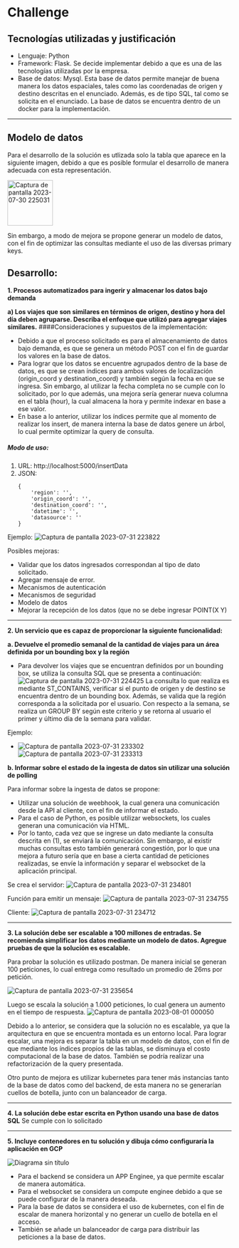 # Challenge


## Tecnologías utilizadas y justificación
- Lenguaje: Python
- Framework: Flask. Se decide implementar debido a que es una de las tecnologías utilizadas por la empresa.
- Base de datos: Mysql. Esta base de datos permite manejar de buena manera los datos espaciales, tales como las coordenadas de origen y destino descritas en el enunciado. Además, es de tipo SQL, tal como se solicita en el enunciado. La base de datos se encuentra dentro de un docker para la implementación.


<hr/>

## Modelo de datos

Para el desarrollo de la solución es utlizada solo la tabla que aparece en la siguiente imagen, debido a que es posible formular el desarrollo de manera adecuada con esta representación.


<img width="102" alt="Captura de pantalla 2023-07-30 225031" src="https://github.com/Taekleee/challenge/assets/44279550/5b8dd000-b03a-4ee8-934a-245546290bc0">

Sin embargo, a modo de mejora se propone generar un modelo de datos, con el fin de optimizar las consultas mediante el uso de las diversas primary keys. 

## Desarrollo: 
**1. Procesos automatizados para ingerir y almacenar los datos bajo demanda**
  
  **a) Los viajes que son similares en términos de origen, destino y hora del día deben agruparse. Describa
  el enfoque que utilizó para agregar viajes similares.**
  ####Consideraciones y supuestos de la implementación: 
  
  - Debido a que el proceso solicitado es para el almacenamiento de datos bajo demanda, es que se genera un método POST con el fin de guardar los valores en la base de datos.
  - Para lograr que los datos se encuentre agrupados dentro de la base de datos, es que se crean índices para ambos valores de localización (origin_coord y destination_coord) y también según la fecha en que se ingresa. Sin embargo, al utilizar la fecha completa no se cumple con lo solicitado, por lo que además, una mejora sería generar nueva columna en el tabla (hour), la cual almacena la hora y permite indexar en base a ese valor.
  - En base a lo anterior, utilizar los índices permite que al momento de realizar los insert, de manera interna la base de datos genere un árbol, lo cual permite optimizar la query de consulta.

  ##### Modo de uso:
  1. URL: http://localhost:5000/insertData
  3. JSON:
     ```
     {
         'region': '',
         'origin_coord': '',
         'destination_coord': '',
         'datetime': '',
         'datasource': ''
     }

  Ejemplo: 
  ![Captura de pantalla 2023-07-31 223822](https://github.com/Taekleee/challenge/assets/44279550/37be601d-4ce6-40eb-b20d-cd75572a2af8)

Posibles mejoras:
- Validar que los datos ingresados correspondan al tipo de dato solicitado.
- Agregar mensaje de error.
- Mecanismos de autenticación
- Mecanismos de seguridad
- Modelo de datos
- Mejorar la recepción de los datos (que no se debe ingresar POINT(X Y)
  
<hr/>

  **2. Un servicio que es capaz de proporcionar la siguiente funcionalidad:**

  **a. Devuelve el promedio semanal de la cantidad de viajes para un área definida por un bounding box y
la región**

- Para devolver los viajes que se encuentran definidos por un bounding box, se utiliza la consulta SQL que se presenta a continuación:
![Captura de pantalla 2023-07-31 224425](https://github.com/Taekleee/challenge/assets/44279550/b6873773-369d-496c-a33b-b991b2971355)
La consulta lo que realiza es mediante ST_CONTAINS, verificar si el punto de origen y de destino se encuentra dentro de un bounding box. Además,
se valida que la región corresponda a la solicitada por el usuario. Con respecto a la semana, se realiza un GROUP BY según este criterio y se retorna al usuario el
primer y último día de la semana para validar.

Ejemplo: 


- ![Captura de pantalla 2023-07-31 233302](https://github.com/Taekleee/challenge/assets/44279550/76df6166-6b1b-4259-b3cb-c92b4a80856e)
![Captura de pantalla 2023-07-31 233313](https://github.com/Taekleee/challenge/assets/44279550/78a8afcc-29ef-4ec1-a3c0-628e9a965d75)



**b. Informar sobre el estado de la ingesta de datos sin utilizar una solución de polling**

  Para informar sobre la ingesta de datos se propone: 
  - Utilizar una solución de weebhook, la cual genera una comunicación desde la API al cliente, con el fin de informar el estado.
  - Para el caso de Python, es posible utilizar websockets, los cuales generan una comunicación via HTML.
  - Por lo tanto, cada vez que se ingrese un dato mediante la consulta descrita en (1), se enviará la comunicación. Sin embargo, al existir muchas consultas esto
    también generará congestión, por lo que una mejora a futuro sería que en base a cierta cantidad de peticiones realizadas, se envíe la información y separar el websocket de la aplicación principal.

Se crea el servidor: 
![Captura de pantalla 2023-07-31 234801](https://github.com/Taekleee/challenge/assets/44279550/29c9a461-dd78-4b89-a879-6dacfd3e4cc7)

Función para emitir un mensaje: 
![Captura de pantalla 2023-07-31 234755](https://github.com/Taekleee/challenge/assets/44279550/1492d0d5-0256-4420-9111-b66072dfb1a7)

Cliente: 
![Captura de pantalla 2023-07-31 234712](https://github.com/Taekleee/challenge/assets/44279550/bffacf22-c8a7-431c-931a-a72420c804d0)

<hr/>

**3. La solución debe ser escalable a 100 millones de entradas. Se recomienda simplificar los datos mediante un
modelo de datos. Agregue pruebas de que la solución es escalable.**

Para probar la solución es utilizado postman. De manera inicial se generan 100 peticiones, lo cual entrega como resultado un promedio de 26ms por petición.

![Captura de pantalla 2023-07-31 235654](https://github.com/Taekleee/challenge/assets/44279550/a8659054-e286-4b0e-9418-891c4c4a27d7)

Luego se escala la solución a 1.000 peticiones, lo cual genera un aumento en el tiempo de respuesta. 
![Captura de pantalla 2023-08-01 000050](https://github.com/Taekleee/challenge/assets/44279550/bc38deb9-3d86-49b2-8a07-56979f342551)

Debido a lo anterior, se considera que la solución no es escalable, ya que la arquitectura en que se encuentra montada es un entorno local.
Para lograr escalar, una mejora es separar la tabla en un modelo de datos, con el fin de que mediante los índices propios de las tablas, se disminuya el costo computacional de la base de datos. También se podría realizar una refactorización de la query presentada.

Otro punto de mejora es utilizar kubernetes para tener más instancias tanto de la base de datos como del backend, de esta manera no se generarían cuellos de botella, junto con un balanceador de carga.

<hr/>

**4. La solución debe estar escrita en Python usando una base de datos SQL**
 Se cumple con lo solicitado


<hr/>

**5. Incluye contenedores en tu solución y dibuja cómo configuraría la aplicación en GCP**

![Diagrama sin título](https://github.com/Taekleee/challenge/assets/44279550/4b75ce2b-f66d-4e14-9148-2ea1d4cfc43b)

- Para el backend se considera un APP Enginee, ya que permite escalar de manera automática.
- Para el websocket se considera un compute enginee debido a que se puede configurar de la manera deseada.
- Para la base de datos se considera el uso de kubernetes, con el fin de escalar de manera horizontal y no generar un cuello de botella en el acceso.
- También se añade un balanceador de carga para distribuir las peticiones a la base de datos.
